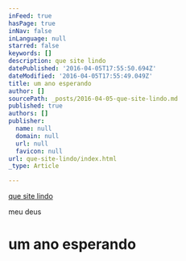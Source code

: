 ```yaml
---
inFeed: true
hasPage: true
inNav: false
inLanguage: null
starred: false
keywords: []
description: que site lindo
datePublished: '2016-04-05T17:55:50.694Z'
dateModified: '2016-04-05T17:55:49.049Z'
title: um ano esperando
author: []
sourcePath: _posts/2016-04-05-que-site-lindo.md
published: true
authors: []
publisher:
  name: null
  domain: null
  url: null
  favicon: null
url: que-site-lindo/index.html
_type: Article

---
```

[que site lindo][0]

meu deus

# um ano esperando

[0]: null